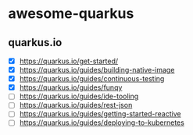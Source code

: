 # awesome-quarkus
## quarkus.io
- [x] https://quarkus.io/get-started/
- [x] https://quarkus.io/guides/building-native-image
- [x] https://quarkus.io/guides/continuous-testing
- [x] https://quarkus.io/guides/funqy
- [ ] https://quarkus.io/guides/ide-tooling
- [ ] https://quarkus.io/guides/rest-json
- [ ] https://quarkus.io/guides/getting-started-reactive
- [ ] https://quarkus.io/guides/deploying-to-kubernetes
